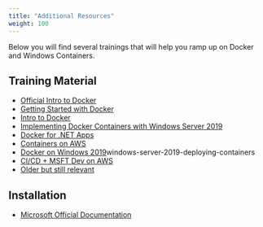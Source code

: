 ```yaml
---
title: "Additional Resources"
weight: 100
---
```


Below you will find several trainings that will help you ramp up on Docker and Windows Containers. 

## Training Material
* [Official Intro to Docker](https://docs.docker.com/get-started/overview/)
* [Getting Started with Docker](https://youtu.be/iqqDU2crIEQ)
* [Intro to Docker](https://www.simplilearn.com/tutorials/docker-tutorial/getting-started-with-docker)
* [Implementing Docker Containers with Windows Server 2019](https://www.udemy.com/course/implementing-docker-containers-with-windows-server-2019-u/learn/lecture/28897504#overview)
* [Docker for .NET Apps](https://www.udemy.com/course/docker4dotnet/learn/lecture/22508632#overview)
* [Containers on AWS](https://www.youtube.com/watch?v=kBi-s3eV2Ec)
* [Docker on Windows 2019](https://www.linkedin.com/learning/)windows-server-2019-deploying-containers 
* [CI/CD + MSFT Dev on AWS](https://msdevops.workshop.aws/)
* [Older but still relevant](https://www.youtube.com/watch?v=h1C2ihdYlz0&t=492s)

## Installation
* [Microsoft Official Documentation](https://docs.microsoft.com/en-us/virtualization/windowscontainers/quick-start/set-up-environment?tabs=Windows-Server)


